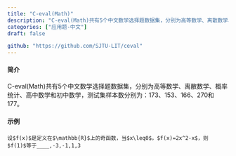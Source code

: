 ```yaml
---
title: "C-eval(Math)"
description: "C-eval(Math)共有5个中文数学选择题数据集，分别为高等数学、离散数学、概率统计、高中数学和初中数学，测试集样本数分别为：173、153、166、270和177。"
categories: ["应用题-中文"]
draft: false

github: "https://github.com/SJTU-LIT/ceval"
---
```


#### 简介

C-eval(Math)共有5个中文数学选择题数据集，分别为高等数学、离散数学、概率统计、高中数学和初中数学，测试集样本数分别为：173、153、166、270和177。

#### 示例

```text
设$f(x)$是定义在$\mathbb{R}$上的奇函数，当$x\leq0$，$f(x)=2x^2-x$，则$f(1)$等于____,-3,-1,1,3
```
